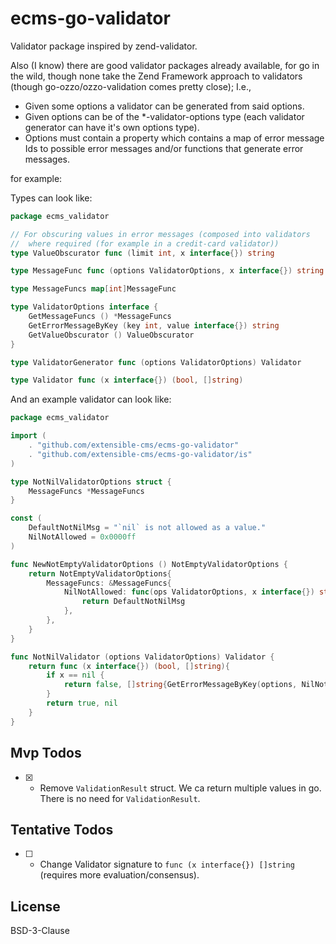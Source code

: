 # ecms-go-validator
Validator package inspired by zend-validator.

Also (I know) there are good validator packages already available,
for go in the wild, though none take the Zend Framework approach to validators (though go-ozzo/ozzo-validation comes pretty close);  I.e.,

- Given some options a validator can be generated from said options.
- Given options can be of the *-validator-options type (each validator generator can 
have it's own options type).
- Options must contain a property which contains a map 
of error message Ids to possible error messages and/or functions that generate error messages.

for example:

Types can look like:
```go
package ecms_validator

// For obscuring values in error messages (composed into validators 
//  where required (for example in a credit-card validator)) 
type ValueObscurator func (limit int, x interface{}) string

type MessageFunc func (options ValidatorOptions, x interface{}) string

type MessageFuncs map[int]MessageFunc

type ValidatorOptions interface {
	GetMessageFuncs () *MessageFuncs
	GetErrorMessageByKey (key int, value interface{}) string
	GetValueObscurator () ValueObscurator
}

type ValidatorGenerator func (options ValidatorOptions) Validator

type Validator func (x interface{}) (bool, []string)

```

And an example validator can look like:
```go
package ecms_validator

import (
	. "github.com/extensible-cms/ecms-go-validator"
	. "github.com/extensible-cms/ecms-go-validator/is"
)

type NotNilValidatorOptions struct {
	MessageFuncs *MessageFuncs
}

const (
	DefaultNotNilMsg = "`nil` is not allowed as a value."
	NilNotAllowed = 0x0000ff
)

func NewNotEmptyValidatorOptions () NotEmptyValidatorOptions {
	return NotEmptyValidatorOptions{
		MessageFuncs: &MessageFuncs{
			NilNotAllowed: func(ops ValidatorOptions, x interface{}) string {
				return DefaultNotNilMsg
			},
		},
	}
}

func NotNilValidator (options ValidatorOptions) Validator {
	return func (x interface{}) (bool, []string){
		if x == nil {
			return false, []string{GetErrorMessageByKey(options, NilNotAllowed, x)}
		}
		return true, nil
	}
}
```

## Mvp Todos
- [x] - Remove `ValidationResult` struct.  We ca return multiple values in go.  There is no need for `ValidationResult`.

## Tentative Todos
- [ ] - Change Validator signature to `func (x interface{}) []string` (requires more evaluation/consensus).

## License
BSD-3-Clause
